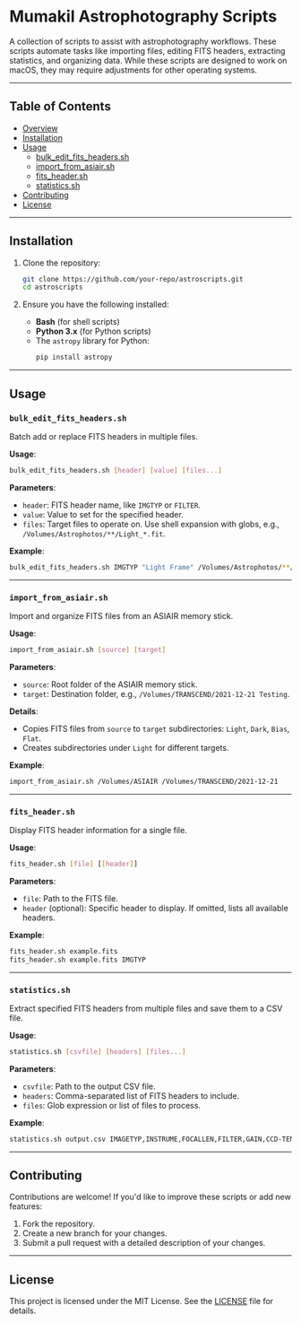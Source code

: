 # Mumakil Astrophotography Scripts

A collection of scripts to assist with astrophotography workflows. These scripts automate tasks like importing files, editing FITS headers, extracting statistics, and organizing data. While these scripts are designed to work on macOS, they may require adjustments for other operating systems.

---

## Table of Contents
- [Overview](#mumakil-astrophotography-scripts)
- [Installation](#installation)
- [Usage](#usage)
  - [bulk_edit_fits_headers.sh](#bulk_edit_fits_headerssh)
  - [import_from_asiair.sh](#import_from_asiairsh)
  - [fits_header.sh](#fits_headersh)
  - [statistics.sh](#statisticssh)
- [Contributing](#contributing)
- [License](#license)

---

## Installation

1. Clone the repository:
   ```bash
   git clone https://github.com/your-repo/astroscripts.git
   cd astroscripts
   ```

2. Ensure you have the following installed:
   - **Bash** (for shell scripts)
   - **Python 3.x** (for Python scripts)
   - The `astropy` library for Python:
     ```bash
     pip install astropy
     ```

---

## Usage

### `bulk_edit_fits_headers.sh`

Batch add or replace FITS headers in multiple files.

**Usage**:
```bash
bulk_edit_fits_headers.sh [header] [value] [files...]
```

**Parameters**:
- `header`: FITS header name, like `IMGTYP` or `FILTER`.
- `value`: Value to set for the specified header.
- `files`: Target files to operate on. Use shell expansion with globs, e.g., `/Volumes/Astrophotos/**/Light_*.fit`.

**Example**:
```bash
bulk_edit_fits_headers.sh IMGTYP "Light Frame" /Volumes/Astrophotos/**/Light_*.fit
```

---

### `import_from_asiair.sh`

Import and organize FITS files from an ASIAIR memory stick.

**Usage**:
```bash
import_from_asiair.sh [source] [target]
```

**Parameters**:
- `source`: Root folder of the ASIAIR memory stick.
- `target`: Destination folder, e.g., `/Volumes/TRANSCEND/2021-12-21 Testing`.

**Details**:
- Copies FITS files from `source` to `target` subdirectories: `Light`, `Dark`, `Bias`, `Flat`.
- Creates subdirectories under `Light` for different targets.

**Example**:
```bash
import_from_asiair.sh /Volumes/ASIAIR /Volumes/TRANSCEND/2021-12-21
```

---

### `fits_header.sh`

Display FITS header information for a single file.

**Usage**:
```bash
fits_header.sh [file] [[header]]
```

**Parameters**:
- `file`: Path to the FITS file.
- `header` (optional): Specific header to display. If omitted, lists all available headers.

**Example**:
```bash
fits_header.sh example.fits
fits_header.sh example.fits IMGTYP
```

---

### `statistics.sh`

Extract specified FITS headers from multiple files and save them to a CSV file.

**Usage**:
```bash
statistics.sh [csvfile] [headers] [files...]
```

**Parameters**:
- `csvfile`: Path to the output CSV file.
- `headers`: Comma-separated list of FITS headers to include.
- `files`: Glob expression or list of files to process.

**Example**:
```bash
statistics.sh output.csv IMAGETYP,INSTRUME,FOCALLEN,FILTER,GAIN,CCD-TEMP,EXPOSURE,DATE-OBS /Volumes/Astrophotos/**/*.fit
```

---

## Contributing

Contributions are welcome! If you'd like to improve these scripts or add new features:
1. Fork the repository.
2. Create a new branch for your changes.
3. Submit a pull request with a detailed description of your changes.

---

## License

This project is licensed under the MIT License. See the [LICENSE](LICENSE) file for details.
